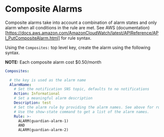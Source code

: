 # Composite Alarms

Composite alarms take into account a combination of alarm states and only alarm when all conditions in the rule are met. See AWS (documentation)[https://docs.aws.amazon.com/AmazonCloudWatch/latest/APIReference/API_PutCompositeAlarm.html] for rule syntax.

Using the `Composites:` top level key, create the alarm using the following syntax. 

**NOTE:** Each composite alarm cost $0.50/month

```yaml
Composites:
  
  # the key is used as the alarm name
  AlarmName:
    # Set the notification SNS topic, defaults to no notifications
    Action: Informational
    # Set a meaningful alarm description
    Description: test
    # Set the alarm rule by providing the alarm names. See above for rule syntax.
    # Use the show-state command to get a list of the alarm names.
    Rule: >-
      ALARM(guardian-alarm-1)
      AND
      ALARM(guardian-alarm-2)
```